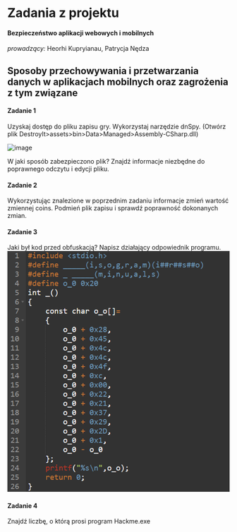 # Zadania z projektu
#### Bezpieczeństwo aplikacji webowych i mobilnych
*prowadzący:* Heorhi Kupryianau, Patrycja Nędza

## Sposoby przechowywania i przetwarzania danych w aplikacjach mobilnych oraz zagrożenia z tym związane 

#### Zadanie 1 
Uzyskaj dostęp do pliku zapisu gry. 
Wykorzystaj narzędzie dnSpy.
(Otwórz plik DestroyIt>assets>bin>Data>Managed>Assembly-CSharp.dll)

![image](https://user-images.githubusercontent.com/52840109/144683170-0db93078-4d17-4f8d-92fb-8887e8ac2ba4.png)

W jaki sposób zabezpieczono plik? Znajdź informacje niezbędne do poprawnego odczytu i edycji pliku.

#### Zadanie 2
Wykorzystując znalezione w poprzednim zadaniu informacje zmień wartość zmiennej coins. 
Podmień plik zapisu i sprawdź poprawność dokonanych zmian.

#### Zadanie 3
Jaki był kod przed obfuskacją? Napisz działający odpowiednik programu.
![alt text](https://github.com/x0125x/BAWiM/blob/main/zadanie%203.png)

#### Zadanie 4
Znajdź liczbę, o którą prosi program Hackme.exe
